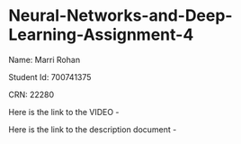 # Neural-Networks-and-Deep-Learning-Assignment-4
Name: Marri Rohan 

Student Id: 700741375 

CRN: 22280

Here is the link to the VIDEO - 

Here is the link to the description document - 
